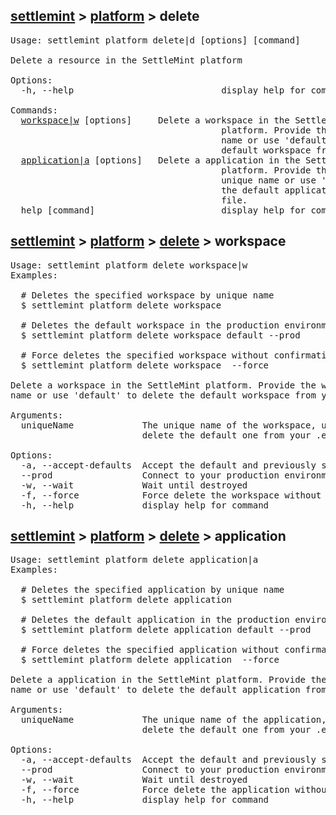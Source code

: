## [settlemint](../../settlemint.md) > [platform](../platform.md) > delete

<pre>Usage: settlemint platform delete|d [options] [command]

Delete a resource in the SettleMint platform

Options:
  -h, --help                            display help for command

Commands:
  <a href="./delete/workspace.md">workspace|w</a> [options] <uniqueName>    Delete a workspace in the SettleMint
                                        platform. Provide the workspace unique
                                        name or use 'default' to delete the
                                        default workspace from your .env file.
  <a href="./delete/application.md">application|a</a> [options] <uniqueName>  Delete a application in the SettleMint
                                        platform. Provide the application
                                        unique name or use 'default' to delete
                                        the default application from your .env
                                        file.
  help [command]                        display help for command
</pre>

## [settlemint](../../../settlemint.md) > [platform](../../platform.md) > [delete](../delete.md) > workspace

<pre>Usage: settlemint platform delete workspace|w 
Examples:

  # Deletes the specified workspace by unique name
  $ settlemint platform delete workspace <workspace-unique-name>

  # Deletes the default workspace in the production environment
  $ settlemint platform delete workspace default --prod

  # Force deletes the specified workspace without confirmation
  $ settlemint platform delete workspace <workspace-unique-name> --force

Delete a workspace in the SettleMint platform. Provide the workspace unique
name or use 'default' to delete the default workspace from your .env file.

Arguments:
  uniqueName             The unique name of the workspace, use 'default' to
                         delete the default one from your .env file

Options:
  -a, --accept-defaults  Accept the default and previously set values
  --prod                 Connect to your production environment
  -w, --wait             Wait until destroyed
  -f, --force            Force delete the workspace without confirmation
  -h, --help             display help for command
</pre>

## [settlemint](../../../settlemint.md) > [platform](../../platform.md) > [delete](../delete.md) > application

<pre>Usage: settlemint platform delete application|a 
Examples:

  # Deletes the specified application by unique name
  $ settlemint platform delete application <application-unique-name>

  # Deletes the default application in the production environment
  $ settlemint platform delete application default --prod

  # Force deletes the specified application without confirmation
  $ settlemint platform delete application <application-unique-name> --force

Delete a application in the SettleMint platform. Provide the application unique
name or use 'default' to delete the default application from your .env file.

Arguments:
  uniqueName             The unique name of the application, use 'default' to
                         delete the default one from your .env file

Options:
  -a, --accept-defaults  Accept the default and previously set values
  --prod                 Connect to your production environment
  -w, --wait             Wait until destroyed
  -f, --force            Force delete the application without confirmation
  -h, --help             display help for command
</pre>

